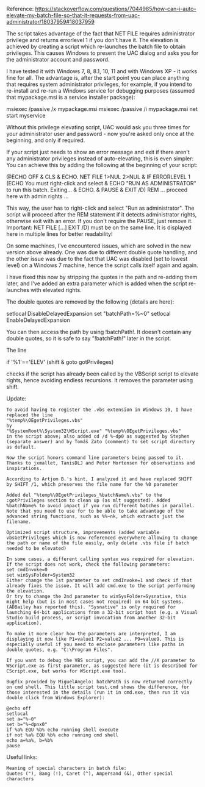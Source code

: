 Reference: https://stackoverflow.com/questions/7044985/how-can-i-auto-elevate-my-batch-file-so-that-it-requests-from-uac-administrator/18037959#18037959

The script takes advantage of the fact that NET FILE requires administrator privilege and returns errorlevel 1 if you don't have it. The elevation is achieved by creating a script which re-launches the batch file to obtain privileges. This causes Windows to present the UAC dialog and asks you for the administrator account and password.

I have tested it with Windows 7, 8, 8.1, 10, 11 and with Windows XP - it works fine for all. The advantage is, after the start point you can place anything that requires system administrator privileges, for example, if you intend to re-install and re-run a Windows service for debugging purposes (assumed that mypackage.msi is a service installer package):

msiexec /passive /x mypackage.msi
msiexec /passive /i mypackage.msi
net start myservice

Without this privilege elevating script, UAC would ask you three times for your administrator user and password - now you're asked only once at the beginning, and only if required.

If your script just needs to show an error message and exit if there aren't any administrator privileges instead of auto-elevating, this is even simpler: You can achieve this by adding the following at the beginning of your script:

@ECHO OFF & CLS & ECHO.
NET FILE 1>NUL 2>NUL & IF ERRORLEVEL 1 (ECHO You must right-click and select &
  ECHO "RUN AS ADMINISTRATOR"  to run this batch. Exiting... & ECHO. &
  PAUSE & EXIT /D)
REM ... proceed here with admin rights ...

This way, the user has to right-click and select "Run as administrator". The script will proceed after the REM statement if it detects administrator rights, otherwise exit with an error. If you don't require the PAUSE, just remove it. Important: NET FILE [...] EXIT /D) must be on the same line. It is displayed here in multiple lines for better readability!

On some machines, I've encountered issues, which are solved in the new version above already. One was due to different double quote handling, and the other issue was due to the fact that UAC was disabled (set to lowest level) on a Windows 7 machine, hence the script calls itself again and again.

I have fixed this now by stripping the quotes in the path and re-adding them later, and I've added an extra parameter which is added when the script re-launches with elevated rights.

The double quotes are removed by the following (details are here):

setlocal DisableDelayedExpansion
set "batchPath=%~0"
setlocal EnableDelayedExpansion

You can then access the path by using !batchPath!. It doesn't contain any double quotes, so it is safe to say "!batchPath!" later in the script.

The line

if '%1'=='ELEV' (shift & goto gotPrivileges)

checks if the script has already been called by the VBScript script to elevate rights, hence avoiding endless recursions. It removes the parameter using shift.

Update:

    To avoid having to register the .vbs extension in Windows 10, I have replaced the line
    "%temp%\OEgetPrivileges.vbs"
    by
    "%SystemRoot%\System32\WScript.exe" "%temp%\OEgetPrivileges.vbs"
    in the script above; also added cd /d %~dp0 as suggested by Stephen (separate answer) and by Tomáš Zato (comment) to set script directory as default.

    Now the script honors command line parameters being passed to it. Thanks to jxmallet, TanisDLJ and Peter Mortensen for observations and inspirations.

    According to Artjom B.'s hint, I analyzed it and have replaced SHIFT by SHIFT /1, which preserves the file name for the %0 parameter

    Added del "%temp%\OEgetPrivileges_%batchName%.vbs" to the :gotPrivileges section to clean up (as mlt suggested). Added %batchName% to avoid impact if you run different batches in parallel. Note that you need to use for to be able to take advantage of the advanced string functions, such as %%~nk, which extracts just the filename.

    Optimized script structure, improvements (added variable vbsGetPrivileges which is now referenced everywhere allowing to change the path or name of the file easily, only delete .vbs file if batch needed to be elevated)

    In some cases, a different calling syntax was required for elevation. If the script does not work, check the following parameters:
    set cmdInvoke=0
    set winSysFolder=System32
    Either change the 1st parameter to set cmdInvoke=1 and check if that already fixes the issue. It will add cmd.exe to the script performing the elevation.
    Or try to change the 2nd parameter to winSysFolder=Sysnative, this might help (but is in most cases not required) on 64 bit systems. (ADBailey has reported this). "Sysnative" is only required for launching 64-bit applications from a 32-bit script host (e.g. a Visual Studio build process, or script invocation from another 32-bit application).

    To make it more clear how the parameters are interpreted, I am displaying it now like P1=value1 P2=value2 ... P9=value9. This is especially useful if you need to enclose parameters like paths in double quotes, e.g. "C:\Program Files".

    If you want to debug the VBS script, you can add the //X parameter to WScript.exe as first parameter, as suggested here (it is described for CScript.exe, but works for WScript.exe too).

    Bugfix provided by MiguelAngelo: batchPath is now returned correctly on cmd shell. This little script test.cmd shows the difference, for those interested in the details (run it in cmd.exe, then run it via double click from Windows Explorer):

    @echo off
    setlocal
    set a="%~0"
    set b="%~dpnx0"
    if %a% EQU %b% echo running shell execute
    if not %a% EQU %b% echo running cmd shell
    echo a=%a%, b=%b% 
    pause

Useful links:

    Meaning of special characters in batch file:
    Quotes ("), Bang (!), Caret (^), Ampersand (&), Other special characters

